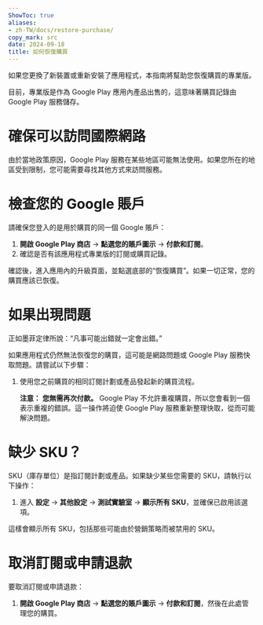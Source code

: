 ```yaml
---
ShowToc: true
aliases:
- zh-TW/docs/restore-purchase/
copy_mark: src
date: 2024-09-18
title: 如何恢復購買
---
```


如果您更換了新裝置或重新安裝了應用程式，本指南將幫助您恢復購買的專業版。

目前，專業版是作為 Google Play 應用內產品出售的，這意味著購買記錄由 Google Play 服務儲存。

# 確保可以訪問國際網路  

由於當地政策原因，Google Play 服務在某些地區可能無法使用。如果您所在的地區受到限制，您可能需要尋找其他方式來訪問服務。

# 檢查您的 Google 賬戶  

請確保您登入的是用於購買的同一個 Google 賬戶：

1. **開啟 Google Play 商店** -> **點選您的賬戶圖示** -> **付款和訂閱**。  
2. 確認是否有該應用程式專業版的訂閱或購買記錄。

確認後，進入應用內的升級頁面，並點選底部的“恢復購買”。如果一切正常，您的購買應該已恢復。

# 如果出現問題  

正如墨菲定律所說：“凡事可能出錯就一定會出錯。”

如果應用程式仍然無法恢復您的購買，這可能是網路問題或 Google Play 服務快取問題。請嘗試以下步驟：

1. 使用您之前購買的相同訂閱計劃或產品發起新的購買流程。

   **注意：** **您無需再次付款。** Google Play 不允許重複購買，所以您會看到一個表示重複的錯誤。這一操作將迫使 Google Play 服務重新整理快取，從而可能解決問題。

# 缺少 SKU？  

SKU（庫存單位）是指訂閱計劃或產品。如果缺少某些您需要的 SKU，請執行以下操作：

1. 進入 **設定** -> **其他設定** -> **測試實驗室** -> **顯示所有 SKU**，並確保已啟用該選項。
   
這樣會顯示所有 SKU，包括那些可能由於營銷策略而被禁用的 SKU。

# 取消訂閱或申請退款  

要取消訂閱或申請退款：

1. **開啟 Google Play 商店** -> **點選您的賬戶圖示** -> **付款和訂閱**，然後在此處管理您的購買。
